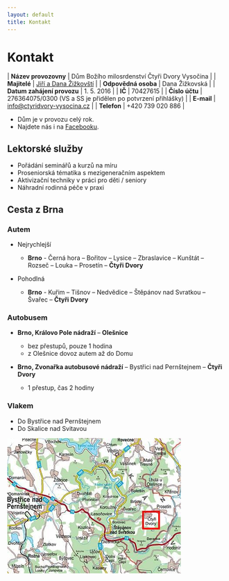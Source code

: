 ```yaml
---
layout: default
title: Kontakt
---
```


# Kontakt

| **Název provozovny**       | Dům Božího milosrdenství Čtyři Dvory Vysočina |
| **Majitelé**               | [Jiří a Dana Žižkovští](/domaci-a-lektori) |
| **Odpovědná osoba**        | Dana Žižkovská |
| **Datum zahájení provozu** | 1. 5. 2016 |
| **IČ**                     | 70427615 |
| **Číslo účtu**             | 276364075/0300 (VS a SS je přidělen po potvrzení přihlášky) |
| **E-mail**                 | [info@ctyridvory-vysocina.cz](mailto:info@ctyridvory-vysocina.cz) |
| **Telefon**                | +420 739 020 886 |

- Dům je v provozu celý rok.
- Najdete nás i na [Facebooku](https://www.facebook.com/DumBozihomilosrdenstvi/?ref=aymt_homepage_panel).

## Lektorské služby

- Pořádání seminářů a kurzů na míru
- Proseniorská tématika s mezigeneračním aspektem
- Aktivizační techniky v práci pro děti / seniory
- Náhradní rodinná péče v praxi

## Cesta z Brna

### Autem

- Nejrychlejší
  - **Brno** - Černá hora – Bořitov – Lysice – Zbraslavice – Kunštát – Rozseč – Louka – Prosetín – **Čtyři Dvory**

- Pohodlná
  - **Brno** - Kuřim – Tišnov – Nedvědice – Štěpánov nad Svratkou – Švařec – **Čtyři Dvory**

### Autobusem

- **Brno, Královo Pole nádraží** – **Olešnice**
  - bez přestupů, pouze 1 hodina
  - z Olešnice dovoz autem až do Domu

- **Brno, Zvonařka autobusové nádraží** – Bystřici nad Pernštejnem – **Čtyři Dvory**
  - 1 přestup, čas 2 hodiny

### Vlakem

- Do Bystřice nad Pernštejnem
- Do Skalice nad Svitavou

![Mapa](images/mapa.jpg)
